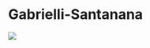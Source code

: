# Gabrielli-Santanana
![](https://media1.tenor.com/m/7jrRjokopaoAAAAC/dancing-animals-giraffe-dance.gif)
